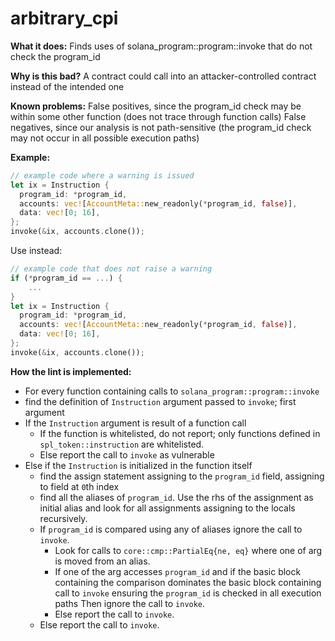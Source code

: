 # arbitrary_cpi

**What it does:**
Finds uses of solana_program::program::invoke that do not check the program_id

**Why is this bad?**
A contract could call into an attacker-controlled contract instead of the intended one

**Known problems:**
False positives, since the program_id check may be within some other function (does not
trace through function calls)
False negatives, since our analysis is not path-sensitive (the program_id check may not
occur in all possible execution paths)

**Example:**

```rust
// example code where a warning is issued
let ix = Instruction {
  program_id: *program_id,
  accounts: vec![AccountMeta::new_readonly(*program_id, false)],
  data: vec![0; 16],
};
invoke(&ix, accounts.clone());

```

Use instead:

```rust
// example code that does not raise a warning
if (*program_id == ...) {
    ...
}
let ix = Instruction {
  program_id: *program_id,
  accounts: vec![AccountMeta::new_readonly(*program_id, false)],
  data: vec![0; 16],
};
invoke(&ix, accounts.clone());
```

**How the lint is implemented:**

- For every function containing calls to `solana_program::program::invoke`
- find the definition of `Instruction` argument passed to `invoke`; first argument
- If the `Instruction` argument is result of a function call
  - If the function is whitelisted, do not report; only functions defined in
    `spl_token::instruction` are whitelisted.
  - Else report the call to `invoke` as vulnerable
- Else if the `Instruction` is initialized in the function itself
  - find the assign statement assigning to the `program_id` field, assigning to
    field at `0`th index
  - find all the aliases of `program_id`. Use the rhs of the assignment as initial
    alias and look for all assignments assigning to the locals recursively.
  - If `program_id` is compared using any of aliases ignore the call to `invoke`.
    - Look for calls to `core::cmp::PartialEq{ne, eq}` where one of arg is moved
      from an alias.
    - If one of the arg accesses `program_id` and if the basic block containing the
      comparison dominates the basic block containing call to `invoke` ensuring the
      `program_id` is checked in all execution paths Then ignore the call to `invoke`.
    - Else report the call to `invoke`.
  - Else report the call to `invoke`.
